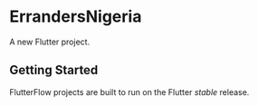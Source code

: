 # ErrandersNigeria

A new Flutter project.

## Getting Started

FlutterFlow projects are built to run on the Flutter _stable_ release.
